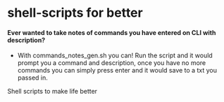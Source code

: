 # shell-scripts for better 
#### Ever wanted to take notes of commands you have entered on CLI with description? 
- With commands_notes_gen.sh you can! Run the script and it would prompt you a command and description, once you have no more commands you can simply press enter and it would save to a txt you passed in.

Shell scripts to make life better
